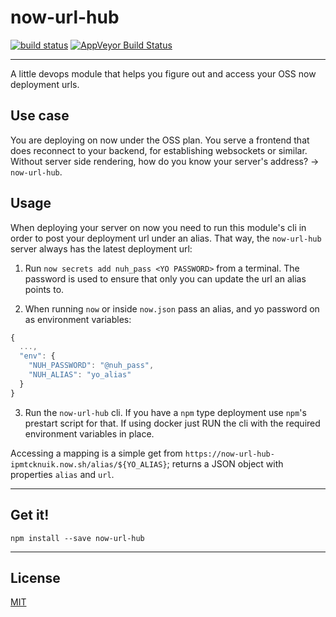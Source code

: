 # now-url-hub

[![build status](http://img.shields.io/travis/chiefbiiko/now-url-hub.svg?style=flat)](http://travis-ci.org/chiefbiiko/now-url-hub) [![AppVeyor Build Status](https://ci.appveyor.com/api/projects/status/github/chiefbiiko/now-url-hub?branch=master&svg=true)](https://ci.appveyor.com/project/chiefbiiko/now-url-hub)

***

A little devops module that helps you figure out and access your OSS now deployment urls.

## Use case

You are deploying on now under the OSS plan. You serve a frontend that does reconnect to your backend, for establishing websockets or similar. Without server side rendering, how do you know your server's address? -> `now-url-hub`.

## Usage

When deploying your server on now you need to run this module's cli in order to post your deployment url under an alias. That way, the `now-url-hub` server always has the latest deployment url:

1. Run `now secrets add nuh_pass <YO PASSWORD>` from a terminal. The password is used to ensure that only you can update the url an alias points to.

2. When running `now` or inside `now.json` pass an alias, and yo password on as environment variables:

``` js
{
  ...,
  "env": {
    "NUH_PASSWORD": "@nuh_pass",
    "NUH_ALIAS": "yo_alias"
  }
}
```

3. Run the `now-url-hub` cli. If you have a `npm` type deployment use `npm`'s prestart script for that. If using docker just RUN the cli with the required environment variables in place.

Accessing a mapping is a simple get from `https://now-url-hub-ipmtcknuik.now.sh/alias/${YO_ALIAS}`; returns a JSON object with properties `alias` and `url`.

***

## Get it!

```
npm install --save now-url-hub
```

***

## License

[MIT](./license.md)
